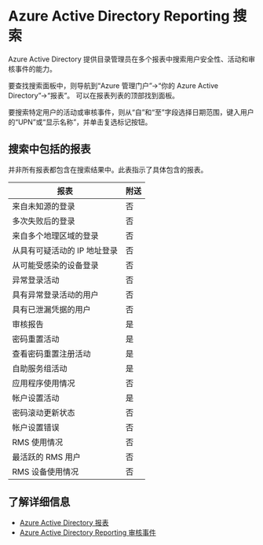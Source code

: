 <properties
	pageTitle="Azure Active Directory Reporting 搜索"
	description="如何搜索自己的 Azure Active Directory 安全报表、活动报表和审核报表"
	services="active-directory"
	documentationCenter=""
	authors="kenhoff"
	manager="mbaldwin"
	editor=""/>

<tags
	ms.service="active-directory"
	ms.date="07/07/2015"
	wacn.date="08/29/2015"/>

# Azure Active Directory Reporting 搜索

Azure Active Directory 提供目录管理员在多个报表中搜索用户安全性、活动和审核事件的能力。

要查找搜索面板中，则导航到“Azure 管理门户”->“你的 Azure Active Directory”->“报表”。 可以在报表列表的顶部找到面板。

要搜索特定用户的活动或审核事件，则从“自”和“至”字段选择日期范围，键入用户的“UPN”或“显示名称”，并单击复选标记按钮。

## 搜索中包括的报表

并非所有报表都包含在搜索结果中。此表指示了具体包含的报表。

|	报表 |	附送 |
|	------												|	--------			|
|	来自未知源的登录 |	否 |
|	多次失败后的登录 |	否 |
|	来自多个地理区域的登录 |	否 |
|	从具有可疑活动的 IP 地址登录 |	否 |
|	从可能受感染的设备登录 |	否 |
|	异常登录活动 |	否 |
|	具有异常登录活动的用户 |	否 |
|	具有已泄漏凭据的用户 |	否 |
|	审核报告 |	是 |
|	密码重置活动 |	是 |
|	查看密码重置注册活动 |	是 |
|	自助服务组活动 |	是 |
|	应用程序使用情况 |	否 |
|	帐户设置活动 |	是 |
|	密码滚动更新状态 |	否 |
|	帐户设置错误 |	否 |
|	RMS 使用情况 |	否 |
|	最活跃的 RMS 用户 |	否 |
|	RMS 设备使用情况 |	否 |

## 了解详细信息

 - [Azure Active Directory 报表](/documentation/articles/active-directory-view-access-usage-reports)
 - [Azure Active Directory Reporting 审核事件](/documentation/articles/active-directory-reporting-audit-events)

<!---HONumber=67-->